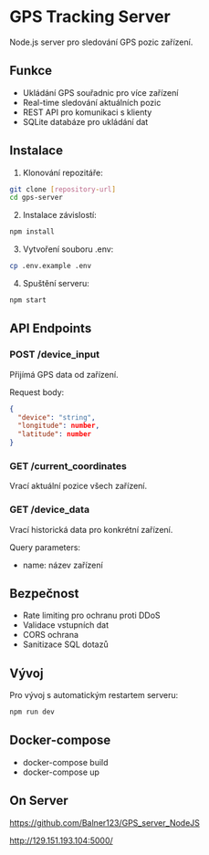 # GPS Tracking Server

Node.js server pro sledování GPS pozic zařízení.

## Funkce

- Ukládání GPS souřadnic pro více zařízení
- Real-time sledování aktuálních pozic
- REST API pro komunikaci s klienty
- SQLite databáze pro ukládání dat

## Instalace

1. Klonování repozitáře:
```bash
git clone [repository-url]
cd gps-server
```

2. Instalace závislostí:
```bash
npm install
```

3. Vytvoření souboru .env:
```bash
cp .env.example .env
```

4. Spuštění serveru:
```bash
npm start
```

## API Endpoints

### POST /device_input
Přijímá GPS data od zařízení.

Request body:
```json
{
  "device": "string",
  "longitude": number,
  "latitude": number
}
```

### GET /current_coordinates
Vrací aktuální pozice všech zařízení.

### GET /device_data
Vrací historická data pro konkrétní zařízení.

Query parameters:
- name: název zařízení

## Bezpečnost

- Rate limiting pro ochranu proti DDoS
- Validace vstupních dat
- CORS ochrana
- Sanitizace SQL dotazů

## Vývoj

Pro vývoj s automatickým restartem serveru:
```bash
npm run dev
```

## Docker-compose
  - docker-compose build
  - docker-compose up

## On Server
 https://github.com/Balner123/GPS_server_NodeJS

 http://129.151.193.104:5000/
